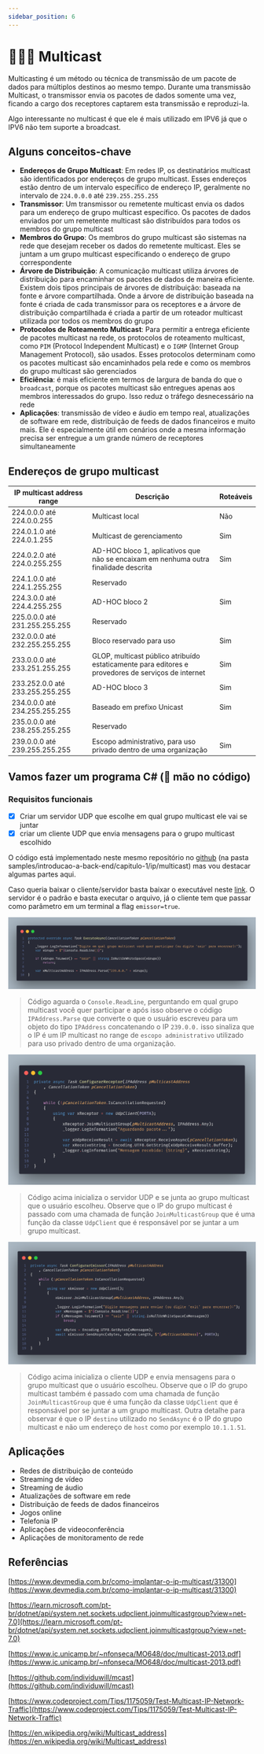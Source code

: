 ```yaml
---
sidebar_position: 6
---
```


# 👨‍👩‍👦 Multicast

Multicasting é um método ou técnica de transmissão de um pacote de dados para múltiplos destinos ao mesmo tempo. Durante uma transmissão Multicast, o transmissor envia os pacotes de dados somente uma vez, ficando a cargo dos receptores captarem esta transmissão e reproduzi-la.

Algo interessante no multicast é que ele é mais utilizado em IPV6 já que o IPV6 não tem suporte a broadcast.

## Alguns conceitos-chave

- **Endereços de Grupo Multicast**: Em redes IP, os destinatários multicast são identificados por endereços de grupo multicast. Esses endereços estão dentro de um intervalo específico de endereço IP, geralmente no intervalo de `224.0.0.0` até `239.255.255.255`
- **Transmissor**: Um transmissor ou remetente multicast envia os dados para um endereço de grupo multicast específico. Os pacotes de dados enviados por um remetente multicast são distribuídos para todos os membros do grupo multicast
- **Membros do Grupo**: Os membros do grupo multicast são sistemas na rede que desejam receber os dados do remetente multicast. Eles se juntam a um grupo multicast especificando o endereço de grupo correspondente
- **Árvore de Distribuição**: A comunicação multicast utiliza árvores de distribuição para encaminhar os pacotes de dados de maneira eficiente. Existem dois tipos principais de árvores de distribuição: baseada na fonte e árvore compartilhada. Onde a árvore de distribuição baseada na fonte é criada de cada transmissor para os receptores e a árvore de distribuição compartilhada é criada a partir de um roteador multicast utilizada por todos os membros do grupo
- **Protocolos de Roteamento Multicast**: Para permitir a entrega eficiente de pacotes multicast na rede, os protocolos de roteamento multicast, como `PIM` (Protocol Independent Multicast) e o `IGMP` (Internet Group Management Protocol), são usados. Esses protocolos determinam como os pacotes multicast são encaminhados pela rede e como os membros do grupo multicast são gerenciados
- **Eficiência**: é mais eficiente em termos de largura de banda do que o `broadcast`, porque os pacotes multicast são entregues apenas aos membros interessados do grupo. Isso reduz o tráfego desnecessário na rede
- **Aplicações**: transmissão de vídeo e áudio em tempo real, atualizações de software em rede, distribuição de feeds de dados financeiros e muito mais. Ele é especialmente útil em cenários onde a mesma informação precisa ser entregue a um grande número de receptores simultaneamente

## Endereços de grupo multicast

| IP multicast address range      | Descrição                                                                                          | Roteáveis |
| ------------------------------- | -------------------------------------------------------------------------------------------------- | --------- |
| 224.0.0.0 até 224.0.0.255       | Multicast local                                                                                    | Não       |
| 224.0.1.0 até 224.0.1.255       | Multicast de gerenciamento                                                                         | Sim       |
| 224.0.2.0 até 224.0.255.255     | AD-HOC bloco 1, aplicativos que não se encaixam em nenhuma outra finalidade descrita               | Sim       |
| 224.1.0.0 até 224.1.255.255     | Reservado                                                                                          |           |
| 224.3.0.0 até 224.4.255.255     | AD-HOC bloco 2                                                                                     | Sim       |
| 225.0.0.0 até 231.255.255.255   | Reservado                                                                                          |           |
| 232.0.0.0 até 232.255.255.255   | Bloco reservado para uso                                                                           | Sim       |
| 233.0.0.0 até 233.251.255.255   | GLOP, multicast público atribuído estaticamente para editores e provedores de serviços de internet | Sim       |
| 233.252.0.0 até 233.255.255.255 | AD-HOC bloco 3                                                                                     | Sim       |
| 234.0.0.0 até 234.255.255.255   | Baseado em prefixo Unicast                                                                         | Sim       |
| 235.0.0.0 até 238.255.255.255   | Reservado                                                                                          |           |
| 239.0.0.0 até 239.255.255.255   | Escopo administrativo, para uso privado dentro de uma organização                                  | Sim       |

## Vamos fazer um programa C# (🔨 mão no código)

### Requisitos funcionais

- [x] Criar um servidor UDP que escolhe em qual grupo multicast ele vai se juntar
- [x] criar um cliente UDP que envia mensagens para o grupo multicast escolhido

O código está implementado neste mesmo repositório no [github](https://github.com/wzuqui/obsidian) (na pasta samples/introducao-a-back-end/capitulo-1/ip/multicast) mas vou destacar algumas partes aqui.

Caso queria baixar o cliente/servidor basta baixar o executável neste [link](https://github.com/wzuqui/obsidian/tree/main/samples/introducao-a-back-end/capitulo-1/ip/multicast/publish/multicast.7z). O servidor é o padrão e basta executar o arquivo, já o cliente tem que passar como parâmetro em um terminal a flag `emissor=true`.

![código que aguarda o ReadLine, perguntando em qual grupo multicast você quer participar](./img/image6.png)

> Código aguarda o `Console.ReadLine`, perguntando em qual grupo multicast você quer participar e após isso observe o código `IPAddress.Parse` que converte o que o usuário escreveu para um objeto do tipo `IPAddress` concatenando o IP `239.0.0.` isso sinaliza que o IP é um IP multicast no range de `escopo administrativo` utilizado para uso privado dentro de uma organização.

![código que inicializa o servidor UDP](./img/image7.png)

> Código acima inicializa o servidor UDP e se junta ao grupo multicast que o usuário escolheu. Observe que o IP do grupo multicast é passado com uma chamada de função `JoinMulticastGroup` que é uma função da classe `UdpClient` que é responsável por se juntar a um grupo multicast.

![código que inicializa o cliente UDP](./img/image8.png)

> Código acima inicializa o cliente UDP e envia mensagens para o grupo multicast que o usuário escolheu. Observe que o IP do grupo multicast também é passado com uma chamada de função `JoinMulticastGroup` que é uma função da classe `UdpClient` que é responsável por se juntar a um grupo multicast. Outra detalhe para observar é que o IP `destino` utilizado no `SendAsync` é o IP do grupo multicast e não um endereço de `host` como por exemplo `10.1.1.51`.

## Aplicações

- Redes de distribuição de conteúdo
- Streaming de vídeo
- Streaming de áudio
- Atualizações de software em rede
- Distribuição de feeds de dados financeiros
- Jogos online
- Telefonia IP
- Aplicações de videoconferência
- Aplicações de monitoramento de rede

## Referências

[https://www.devmedia.com.br/como-implantar-o-ip-multicast/31300](https://www.devmedia.com.br/como-implantar-o-ip-multicast/31300)

[https://learn.microsoft.com/pt-br/dotnet/api/system.net.sockets.udpclient.joinmulticastgroup?view=net-7.0](https://learn.microsoft.com/pt-br/dotnet/api/system.net.sockets.udpclient.joinmulticastgroup?view=net-7.0)

[https://www.ic.unicamp.br/~nfonseca/MO648/doc/multicast-2013.pdf](https://www.ic.unicamp.br/~nfonseca/MO648/doc/multicast-2013.pdf)

[https://github.com/individuwill/mcast](https://github.com/individuwill/mcast)

[https://www.codeproject.com/Tips/1175059/Test-Multicast-IP-Network-Traffic](https://www.codeproject.com/Tips/1175059/Test-Multicast-IP-Network-Traffic)

[https://en.wikipedia.org/wiki/Multicast_address](https://en.wikipedia.org/wiki/Multicast_address)

